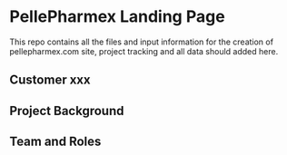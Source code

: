 # PellePharmex Landing Page 

This repo contains all the files and input information for the creation of pellepharmex.com site, project tracking and all data should added here.

## Customer xxx

## Project Background

## Team and Roles

